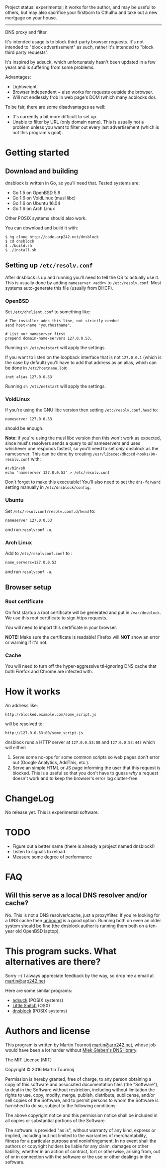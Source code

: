 Project status: experimental; it works for the author, and may be useful to
others, but may also sacrifice your firstborn to Cthulhu and take out a new
mortgage on your house.

-----------------------------------------

DNS proxy and filter.

It's intended usage is to block third-party browser requests. It's not intended
to "block advertisement" as such, rather it's intended to "block third party
requests".

It's inspired by adsuck, which unfortunately hasn't been updated in a few years
and is suffering from some problems.

Advantages:

- Lightweight.
- Browser independent − also works for requests outside the browser.
- Will not endlessly frob in web page's DOM (which many adblocks do).

To be fair, there are some disadvantages as well:

- It's currently a bit more difficult to set up.
- Unable to filter by URL (only domain name). This is usually not a problem
  unless you want to filter out every last advertisement (which is not this
  program's goal).

Getting started
===============

Download and building
---------------------
dnsblock is written in Go, so you'll need that. Tested systems are:

- Go 1.5 on OpenBSD 5.9
- Go 1.6 on VoidLinux (musl libc)
- Go 1.6 on Ubuntu 16.04
- Go 1.6 on Arch Linux

Other POSIX systems should also work.

You can download and build it with:

	$ hg clone http://code.arp242.net/dnsblock
	$ cd dnsblock
	$ ./build.sh
	$ ./install.sh

Setting up `/etc/resolv.conf`
-----------------------------
After dnsblock is up and running you'll need to tell the OS to actually use it.
This is usually done by adding `nameserver <addr>` to `/etc/resolv.conf`. Most
systems auto-generate this file (usually from DHCP).

### OpenBSD
Set `/etc/dhclient.conf` to something like:

	# The installer adds this line, not strictly needed
	send host-name "yourhostname";

	# List our nameserver first
	prepend domain-name-servers 127.0.0.53;

Running `sh /etc/netstart` will apply the settings.

If you want to listen on the loopback interface that is not `127.0.0.1` (which
is the case by default) you'll have to add that address as an alias, which can
be done in `/etc/hostname.lo0`:

	inet alias 127.0.0.53

Running `sh /etc/netstart` will apply the settings.

### VoidLinux
If you're using the GNU libc version then setting `/etc/resolv.conf.head` to:

    nameserver 127.0.0.53

should be enough.

**Note**: if you're using the musl libc version then this won't work as
expected, since musl's resolvers sends a query to *all* nameservers and uses
whichever one responds fastest, so you'll need to set *only* dnsblock as the
nameserver. This can be done by creating
`/usr/libexec/dhcpcd-hooks/90-resolv.conf` with:

	#!/bin/sh
	echo 'nameserver 127.0.0.53' > /etc/resolv.conf

Don't forget to make this executable! You'll also need to set the `dns-forward`
setting manually in `/etc/dnsblock/config`.

### Ubuntu
Set `/etc/resolvconf/resolv.conf.d/head` to:

	nameserver 127.0.0.53

and run `resolvconf -u`.

### Arch Linux
Add to `/etc/resolvconf.conf` to :

	name_servers=127.0.0.53

and run `resolvconf -u`.


Browser setup
--------------

### Root certificate
On first startup a root certificate will be generated and put in
`/var/dnsblock`. We use this root certificate to sign https requests.

You will need to import this certificate in your browser.


**NOTE!** Make sure the certificate is readable! Firefox will **NOT** show an
error or warning if it's not.

### Cache
You will need to turn off the hyper-aggressive ttl-ignoring DNS cache that both
Firefox and Chrome are infected with.

How it works
============
An address like:

	http://blocked.example.com/some_script.js

will be resolved to:

	http://127.0.0.53:80/some_script.js

dnsblock runs a HTTP server at `127.0.0.53:80` and `127.0.0.53:443` which will
either:

1. Serve some no-ops for some common scripts so web pages don't error out
   (Google Analytics, AddThis, etc.).
2. Serve an simple HTML or JS page informing the user that this request is
   blocked. This is a useful so that you don't have to guess *why* a request
   doesn't work and to keep the browser's error log clutter-free.

ChangeLog
=========
No release yet. This is experimental software.

TODO
====
- Figure out a better name (there is already a project named dnsblock!)
- Listen to signals to reload
- Measure some degree of performance

FAQ
===

Will this serve as a local DNS resolver and/or cache?
-----------------------------------------------------
No. This is not a DNS resolver/cache, just a proxy/filter. If you're looking for
a DNS cache then [unbound][unbound] is a good option. Running both on even an
older system should be fine (the dnsblock author is running them both on a
ten-year old OpenBSD laptop).

This program sucks. What alternatives are there?
================================================
Sorry :-( I always appreciate feedback by the way, so drop me a email at
martin@arp242.net

Here are some similar programs:

- [adsuck][adsuck] (POSIX systems)
- [Little Snitch][little-snitch] (OSX)
- [dnsblock][dnsblock] (POSIX systems)


Authors and license
===================
This program is written by Martin Tournoij <martin@arp242.net>, whose job would
have been a lot harder without [Miek Gieben's DNS library][miekg-dns].

The MIT License (MIT)

Copyright © 2016 Martin Tournoij

Permission is hereby granted, free of charge, to any person obtaining a copy
of this software and associated documentation files (the "Software"), to
deal in the Software without restriction, including without limitation the
rights to use, copy, modify, merge, publish, distribute, sublicense, and/or
sell copies of the Software, and to permit persons to whom the Software is
furnished to do so, subject to the following conditions:

The above copyright notice and this permission notice shall be included in
all copies or substantial portions of the Software.

The software is provided "as is", without warranty of any kind, express or
implied, including but not limited to the warranties of merchantability,
fitness for a particular purpose and noninfringement. In no event shall the
authors or copyright holders be liable for any claim, damages or other
liability, whether in an action of contract, tort or otherwise, arising
from, out of or in connection with the software or the use or other dealings
in the software.

[adsuck]: https://github.com/conformal/adsuck
[miekg-dns]: https://godoc.org/github.com/miekg/dns
[dnsblock]: https://github.com/torrentkino/dnsblock
[little-snitch]: https://www.obdev.at/products/littlesnitch/index.html
[unbound]: https://unbound.net/
